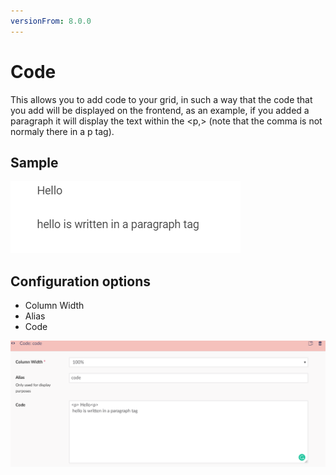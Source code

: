 ```yaml
---
versionFrom: 8.0.0
---
```


# Code

This allows you to add code to your grid, in such a way that the code that you add will be displayed on the frontend, as an example, if you added a paragraph it will display the text within the <p,> (note that the comma is not normaly there in a p tag).

## Sample

![Code Frontend](images/Code-frontend.png)

## Configuration options

- Column Width
- Alias
- Code

![Code Backoffice](images/Code-backoffice.png)